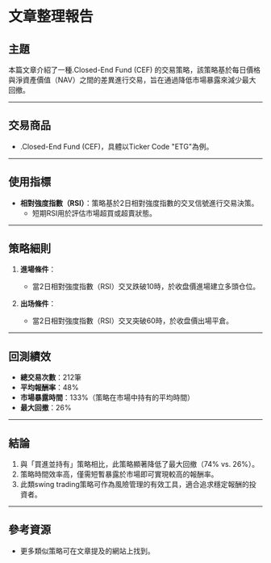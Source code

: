 # 文章整理報告

## 主題  
本篇文章介紹了一種.Closed-End Fund (CEF) 的交易策略，該策略基於每日價格與淨資產價值（NAV）之間的差異進行交易，旨在通過降低市場暴露來減少最大回撤。

---

## 交易商品  
- .Closed-End Fund (CEF)，具體以Ticker Code "ETG"為例。

---

## 使用指標  
- **相對強度指數（RSI）**：策略基於2日相對強度指數的交叉信號進行交易決策。
  - 短期RSI用於評估市場超買或超賣狀態。

---

## 策略細則  
1. **進場條件**：  
   - 當2日相對強度指數（RSI）交叉跌破10時，於收盘價進場建立多頭仓位。
   
2. **出场條件**：  
   - 當2日相對強度指數（RSI）交叉突破60時，於收盘價出場平倉。

---

## 回測績效  
- **總交易次數**：212筆  
- **平均報酬率**：48%  
- **市場暴露時間**：133%（策略在市場中持有的平均時間）  
- **最大回撤**：26%  

---

## 結論  
1. 與「買進並持有」策略相比，此策略顯著降低了最大回撤（74% vs. 26%）。  
2. 策略時間效率高，僅需短暫暴露於市場即可實現較高的報酬率。  
3. 此類swing trading策略可作為風險管理的有效工具，適合追求穩定報酬的投資者。

---

## 參考資源  
- 更多類似策略可在文章提及的網站上找到。
